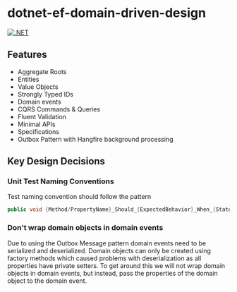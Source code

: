 # dotnet-ef-domain-driven-design

[![.NET](https://github.com/danielmackay/dotnet-ef-domain-driven-design/actions/workflows/dotnet.yml/badge.svg)](https://github.com/danielmackay/dotnet-ef-domain-driven-design/actions/workflows/dotnet.yml)

## Features

- Aggregate Roots
- Entities
- Value Objects
- Strongly Typed IDs
- Domain events
- CQRS Commands & Queries
- Fluent Validation
- Minimal APIs
- Specifications
- Outbox Pattern with Hangfire background processing

## Key Design Decisions

### Unit Test Naming Conventions

Test naming convention should follow the pattern

```cs
public void {Method/PropertyName}_Should_{ExpectedBehavior}_When_{StateUnderTest}()
```

### Don't wrap domain objects in domain events

Due to using the Outbox Message pattern domain events need to be serialized and deserialized.  Domain objects can only be created using factory methods which caused problems with deserialization as all properties have private setters.  To get around this we will not wrap domain objects in domain events, but instead, pass the properties of the domain object to the domain event.

